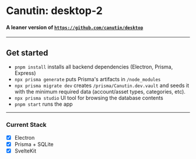 # Canutin: desktop-2

#### A leaner version of [`https://github.com/canutin/desktop`](https://github.com/canutin/desktop)

---

## Get started

- `pnpm install` installs all backend dependencies (Electron, Prisma, Express)
- `npx prisma generate` puts Prisma's artifacts in `/node_modules`
- `npx prisma migrate dev` creates `/prisma/Canutin.dev.vault` and seeds it with the minimum required data (account/asset types, categories, etc).
- `npx prisma studio` UI tool for browsing the database contents
- `pnpm start` runs the app

---

### Current Stack

- [x] Electron
- [x] Prisma + SQLite
- [x] SvelteKit
